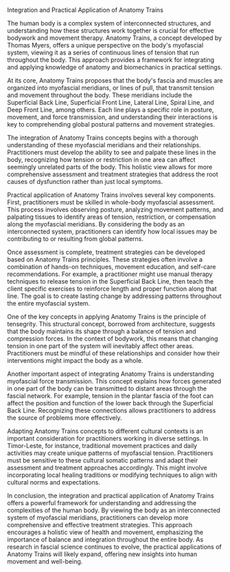 Integration and Practical Application of Anatomy Trains

The human body is a complex system of interconnected structures, and understanding how these structures work together is crucial for effective bodywork and movement therapy. Anatomy Trains, a concept developed by Thomas Myers, offers a unique perspective on the body's myofascial system, viewing it as a series of continuous lines of tension that run throughout the body. This approach provides a framework for integrating and applying knowledge of anatomy and biomechanics in practical settings.

At its core, Anatomy Trains proposes that the body's fascia and muscles are organized into myofascial meridians, or lines of pull, that transmit tension and movement throughout the body. These meridians include the Superficial Back Line, Superficial Front Line, Lateral Line, Spiral Line, and Deep Front Line, among others. Each line plays a specific role in posture, movement, and force transmission, and understanding their interactions is key to comprehending global postural patterns and movement strategies.

The integration of Anatomy Trains concepts begins with a thorough understanding of these myofascial meridians and their relationships. Practitioners must develop the ability to see and palpate these lines in the body, recognizing how tension or restriction in one area can affect seemingly unrelated parts of the body. This holistic view allows for more comprehensive assessment and treatment strategies that address the root causes of dysfunction rather than just local symptoms.

Practical application of Anatomy Trains involves several key components. First, practitioners must be skilled in whole-body myofascial assessment. This process involves observing posture, analyzing movement patterns, and palpating tissues to identify areas of tension, restriction, or compensation along the myofascial meridians. By considering the body as an interconnected system, practitioners can identify how local issues may be contributing to or resulting from global patterns.

Once assessment is complete, treatment strategies can be developed based on Anatomy Trains principles. These strategies often involve a combination of hands-on techniques, movement education, and self-care recommendations. For example, a practitioner might use manual therapy techniques to release tension in the Superficial Back Line, then teach the client specific exercises to reinforce length and proper function along that line. The goal is to create lasting change by addressing patterns throughout the entire myofascial system.

One of the key concepts in applying Anatomy Trains is the principle of tensegrity. This structural concept, borrowed from architecture, suggests that the body maintains its shape through a balance of tension and compression forces. In the context of bodywork, this means that changing tension in one part of the system will inevitably affect other areas. Practitioners must be mindful of these relationships and consider how their interventions might impact the body as a whole.

Another important aspect of integrating Anatomy Trains is understanding myofascial force transmission. This concept explains how forces generated in one part of the body can be transmitted to distant areas through the fascial network. For example, tension in the plantar fascia of the foot can affect the position and function of the lower back through the Superficial Back Line. Recognizing these connections allows practitioners to address the source of problems more effectively.

Adapting Anatomy Trains concepts to different cultural contexts is an important consideration for practitioners working in diverse settings. In Timor-Leste, for instance, traditional movement practices and daily activities may create unique patterns of myofascial tension. Practitioners must be sensitive to these cultural somatic patterns and adapt their assessment and treatment approaches accordingly. This might involve incorporating local healing traditions or modifying techniques to align with cultural norms and expectations.

In conclusion, the integration and practical application of Anatomy Trains offers a powerful framework for understanding and addressing the complexities of the human body. By viewing the body as an interconnected system of myofascial meridians, practitioners can develop more comprehensive and effective treatment strategies. This approach encourages a holistic view of health and movement, emphasizing the importance of balance and integration throughout the entire body. As research in fascial science continues to evolve, the practical applications of Anatomy Trains will likely expand, offering new insights into human movement and well-being.